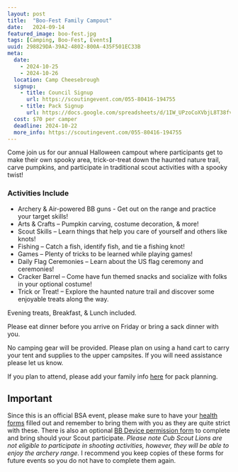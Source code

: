 ```yaml
---
layout: post
title:  "Boo-Fest Family Campout"
date:   2024-09-14
featured_image: boo-fest.jpg
tags: [Camping, Boo-Fest, Events]
uuid: 298829DA-39A2-4802-800A-435F501EC33B
meta:
  date:
    - 2024-10-25
    - 2024-10-26
  location: Camp Cheesebrough
  signup:
    - title: Council Signup
      url: https://scoutingevent.com/055-80416-194755
    - title: Pack Signup
      url: https://docs.google.com/spreadsheets/d/1IW_UPzoCoXVbjL8T38fvygH9gHDwTwQXomtopriVyCA/edit?usp=sharing
  cost: $70 per camper
  deadline: 2024-10-22
  more_info: https://scoutingevent.com/055-80416-194755
---
```


Come join us for our annual Halloween campout where participants get to make their own spooky area, trick-or-treat down the haunted nature trail, carve pumpkins, and participate in traditional scout activities with a spooky twist!

### Activities Include

* Archery & Air-powered BB guns - Get out on the range and practice your target skills!
* Arts & Crafts – Pumpkin carving, costume decoration, & more!
* Scout Skills – Learn things that help you care of yourself and others like knots!
* Fishing – Catch a fish, identify fish, and tie a fishing knot!
* Games – Plenty of tricks to be learned while playing games!
* Daily Flag Ceremonies – Learn about the US flag ceremony and ceremonies!
* Cracker Barrel – Come have fun themed snacks and socialize with folks in your optional costume!
* Trick or Treat! – Explore the haunted nature trail and discover some enjoyable treats along the way.

Evening treats, Breakfast, & Lunch included.

Please eat dinner before you arrive on Friday or bring a sack dinner with you.

No camping gear will be provided. Please plan on using a hand cart to carry your tent and supplies to the upper campsites. If you will need assistance please let us know.

If you plan to attend, please add your family info [here](https://docs.google.com/spreadsheets/d/1IW_UPzoCoXVbjL8T38fvygH9gHDwTwQXomtopriVyCA/edit?usp=sharing) for pack planning.



## Important

Since this is an official BSA event, please make sure to have your [health forms](https://filestore.scouting.org/filestore/HealthSafety/pdf/680-001_AB.pdf) filled out and remember to bring them with you as they are quite strict with these. There is also an optional [BB Device permission form](https://scoutingevent.com/Download/055131095/OR/2020CALIFORNIABBFormsimplified.pdf) to complete and bring should your Scout participate. *Please note Cub Scout Lions are not eligible to participate in shooting activities, however, they will be able to enjoy the archery range.* I recommend you keep copies of these forms for future events so you do not have to complete them again.
